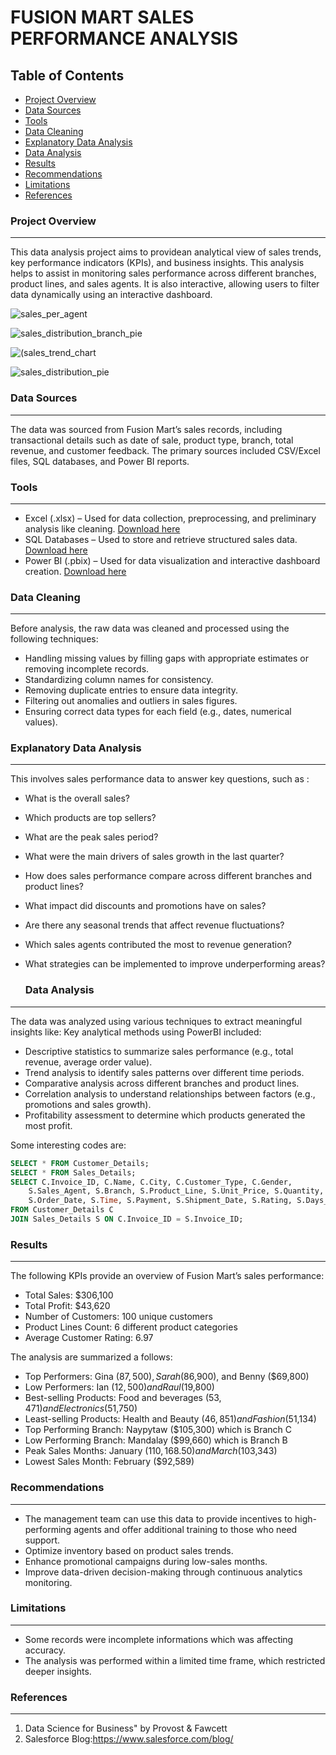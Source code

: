 # FUSION MART SALES PERFORMANCE ANALYSIS

## Table of Contents

- [Project Overview](#project-overview)
- [Data Sources](#data-sources)
- [Tools](#tools)
- [Data Cleaning](#data-cleaning)
- [Explanatory Data Analysis](#explanatory-data-analysis)
- [Data Analysis](#data-analysis)
- [Results](#results)
- [Recommendations](#recommendations)
- [Limitations](#limitations)
- [References](#references)

### Project Overview
---
This data analysis project aims to providean analytical view of sales trends, key performance indicators (KPIs), and business insights. This analysis helps to assist in monitoring sales performance across different branches, product lines, and sales agents. It is also interactive, allowing users to filter data dynamically using an interactive dashboard.

![sales_per_agent](https://github.com/user-attachments/assets/1dcc7c64-37a9-4b57-9480-45d5c5ec437a)

![sales_distribution_branch_pie](https://github.com/user-attachments/assets/31fef423-d4ca-43ff-801b-a005fa89178f)

![(sales_trend_chart](https://github.com/user-attachments/assets/b57e7fd5-d817-46a5-b954-7008888526b9)

![sales_distribution_pie](https://github.com/user-attachments/assets/c9a68a1a-b884-40d2-8ef9-ecfa6489331c)


### Data Sources
---
The data was sourced from Fusion Mart’s sales records, including transactional details such as date of sale, product type, branch, total revenue, and customer feedback. The primary sources included CSV/Excel files, SQL databases, and Power BI reports.
### Tools
---
- Excel (.xlsx) – Used for data collection, preprocessing, and preliminary analysis like cleaning. [Download here](https://microsoft.com)
- SQL Databases – Used to store and retrieve structured sales data. [Download here](https://mysql.com)
- Power BI (.pbix) – Used for data visualization and interactive dashboard creation. [Download here](https://microsoft.com)

### Data Cleaning
---

Before analysis, the raw data was cleaned and processed using the following techniques:
-	Handling missing values by filling gaps with appropriate estimates or removing incomplete records.
-	Standardizing column names for consistency.
-	Removing duplicate entries to ensure data integrity.
-	Filtering out anomalies and outliers in sales figures.
-	Ensuring correct data types for each field (e.g., dates, numerical values).

  ### Explanatory Data Analysis
---
 This involves sales performance data to answer key questions, such as :
 - What is the overall sales?
 - Which products are top sellers?
 - What are the peak sales period?
 - What were the main drivers of sales growth in the last quarter?
 - How does sales performance compare across different branches and product lines?
 - What impact did discounts and promotions have on sales?
 - Are there any seasonal trends that affect revenue fluctuations?
 - Which sales agents contributed the most to revenue generation?
 - What strategies can be implemented to improve underperforming areas?

   ### Data Analysis
 ----
   The data was analyzed using various techniques to extract meaningful insights like:
   Key analytical methods using PowerBI included:
-	Descriptive statistics to summarize sales performance (e.g., total revenue, average order value).
-	Trend analysis to identify sales patterns over different time periods.
-	Comparative analysis across different branches and product lines.
-	Correlation analysis to understand relationships between factors (e.g., promotions and sales growth).
-	Profitability assessment to determine which products generated the most profit.

Some interesting codes are:
   ```sql
   SELECT * FROM Customer_Details;
   SELECT * FROM Sales_Details;
   SELECT C.Invoice_ID, C.Name, C.City, C.Customer_Type, C.Gender, 
       S.Sales_Agent, S.Branch, S.Product_Line, S.Unit_Price, S.Quantity, S.COGS, S.Tax_5, 
       S.Order_Date, S.Time, S.Payment, S.Shipment_Date, S.Rating, S.Days_to_Ship
   FROM Customer_Details C
   JOIN Sales_Details S ON C.Invoice_ID = S.Invoice_ID;
  ```

### Results
---
The following KPIs provide an overview of Fusion Mart’s sales performance:
-	Total Sales: $306,100
-	Total Profit: $43,620
-	Number of Customers: 100 unique customers
-	Product Lines Count: 6 different product categories
-	Average Customer Rating: 6.97

The analysis are summarized a follows:
- Top Performers: Gina ($87,500), Sarah ($86,900), and Benny ($69,800)
-	Low Performers: Ian ($12,500) and Raul ($19,800)
- Best-selling Products: Food and beverages ($53,471) and Electronics ($51,750)  
-	Least-selling Products: Health and Beauty ($46,851) and Fashion ($51,134)
-	Top Performing Branch:  Naypytaw ($105,300) which is Branch C
-	Low Performing Branch:  Mandalay ($99,660) which is Branch B
-	Peak Sales Months: January ($110,168.50) and March ($103,343)
-	Lowest Sales Month: February ($92,589)

### Recommendations
---
- The management team can use this data to provide incentives to high-performing agents and offer additional training to those who need support.
- Optimize inventory based on product sales trends.
-	Enhance promotional campaigns during low-sales months.
-	Improve data-driven decision-making through continuous analytics monitoring.
  
### Limitations
---
- Some records were incomplete informations which was affecting accuracy.
- The analysis was performed within a limited time frame, which restricted deeper insights.

### References
---
1. Data Science for Business" by Provost & Fawcett
2. Salesforce Blog:https://www.salesforce.com/blog/
   









